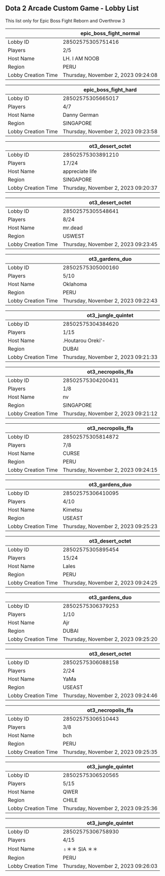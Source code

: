 ## Dota 2 Arcade Custom Game - Lobby List

This list only for Epic Boss Fight Reborn and Overthrow 3

|  | epic_boss_fight_normal |
| ------ | ------ |
| Lobby ID | 28502575305751416 |
| Players | 2/5 |
| Host Name | LH. I AM NOOB |
| Region | PERU |
| Lobby Creation Time | Thursday, November 2, 2023 09:24:08 |


|  | epic_boss_fight_hard |
| ------ | ------ |
| Lobby ID | 28502575305665017 |
| Players | 4/7 |
| Host Name | Danny German |
| Region | SINGAPORE |
| Lobby Creation Time | Thursday, November 2, 2023 09:23:58 |


|  | ot3_desert_octet |
| ------ | ------ |
| Lobby ID | 28502575303891210 |
| Players | 17/24 |
| Host Name | appreciate life |
| Region | SINGAPORE |
| Lobby Creation Time | Thursday, November 2, 2023 09:20:37 |


|  | ot3_desert_octet |
| ------ | ------ |
| Lobby ID | 28502575305548641 |
| Players | 8/24 |
| Host Name | mr.dead |
| Region | USWEST |
| Lobby Creation Time | Thursday, November 2, 2023 09:23:45 |


|  | ot3_gardens_duo |
| ------ | ------ |
| Lobby ID | 28502575305000160 |
| Players | 5/10 |
| Host Name | Oklahoma |
| Region | PERU |
| Lobby Creation Time | Thursday, November 2, 2023 09:22:43 |


|  | ot3_jungle_quintet |
| ------ | ------ |
| Lobby ID | 28502575304384620 |
| Players | 1/15 |
| Host Name | .Houtarou Oreki'- |
| Region | DUBAI |
| Lobby Creation Time | Thursday, November 2, 2023 09:21:33 |


|  | ot3_necropolis_ffa |
| ------ | ------ |
| Lobby ID | 28502575304200431 |
| Players | 1/8 |
| Host Name | nv |
| Region | SINGAPORE |
| Lobby Creation Time | Thursday, November 2, 2023 09:21:12 |


|  | ot3_necropolis_ffa |
| ------ | ------ |
| Lobby ID | 28502575305814872 |
| Players | 7/8 |
| Host Name | CURSE |
| Region | PERU |
| Lobby Creation Time | Thursday, November 2, 2023 09:24:15 |


|  | ot3_gardens_duo |
| ------ | ------ |
| Lobby ID | 28502575306410095 |
| Players | 4/10 |
| Host Name | Kimetsu |
| Region | USEAST |
| Lobby Creation Time | Thursday, November 2, 2023 09:25:23 |


|  | ot3_desert_octet |
| ------ | ------ |
| Lobby ID | 28502575305895454 |
| Players | 15/24 |
| Host Name | Lales |
| Region | PERU |
| Lobby Creation Time | Thursday, November 2, 2023 09:24:25 |


|  | ot3_gardens_duo |
| ------ | ------ |
| Lobby ID | 28502575306379253 |
| Players | 1/10 |
| Host Name | Ajr |
| Region | DUBAI |
| Lobby Creation Time | Thursday, November 2, 2023 09:25:20 |


|  | ot3_desert_octet |
| ------ | ------ |
| Lobby ID | 28502575306088158 |
| Players | 2/24 |
| Host Name | YaMa |
| Region | USEAST |
| Lobby Creation Time | Thursday, November 2, 2023 09:24:46 |


|  | ot3_necropolis_ffa |
| ------ | ------ |
| Lobby ID | 28502575306510443 |
| Players | 3/8 |
| Host Name | bch |
| Region | PERU |
| Lobby Creation Time | Thursday, November 2, 2023 09:25:35 |


|  | ot3_jungle_quintet |
| ------ | ------ |
| Lobby ID | 28502575306520565 |
| Players | 5/15 |
| Host Name | QWER |
| Region | CHILE |
| Lobby Creation Time | Thursday, November 2, 2023 09:25:36 |


|  | ot3_jungle_quintet |
| ------ | ------ |
| Lobby ID | 28502575306758930 |
| Players | 4/15 |
| Host Name | ♁＊＊ SIA ＊＊ |
| Region | PERU |
| Lobby Creation Time | Thursday, November 2, 2023 09:26:03 |


